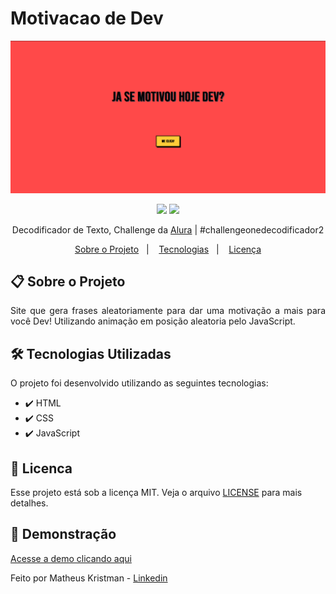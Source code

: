# Motivacao de Dev

<p align="center">
   <img src="https://github.com/MatheusKristman/Motivacao-de-Dev/blob/main/print%20site%20ja%20se%20motivou%20hoje%20dev.png" alt="Motivação de Dev"/>
</p>

<p align="center">	
    <a href = "mailto:kristman058@gmail.com"><img src="https://img.shields.io/badge/-Gmail-%23333?style=for-the-badge&logo=gmail&logoColor=white" target="_blank"></a>
  <a href="https://www.linkedin.com/in/matheus-kristman-07a947171/" target="_blank"><img src="https://img.shields.io/badge/LinkedIn-0077B5?style=for-the-badge&logo=linkedin&logoColor=whitesssssss" target="_blank"></a>
  </a>
<div align="center">
   Decodificador de Texto, Challenge da <a href="https://cursos.alura.com.br/">Alura</a> | #challengeonedecodificador2
</div>

<p align="center">
  <a href="#clipboard-sobre-o-projeto">Sobre o Projeto</a>&nbsp;&nbsp;&nbsp;|&nbsp;&nbsp;&nbsp;
  <a href="#hammer_and_wrench-tecnologias-utilizadas">Tecnologias</a>&nbsp;&nbsp;&nbsp;|&nbsp;&nbsp;&nbsp;
  <a href="#closed_book-licenca">Licença</a>
</p>

## :clipboard: Sobre o Projeto

<p align="justify">
Site que gera frases aleatoriamente para dar uma motivação a mais para você Dev! Utilizando animação em posição aleatoria pelo JavaScript.
</p>

## :hammer_and_wrench: Tecnologias Utilizadas

O projeto foi desenvolvido utilizando as seguintes tecnologias:

-   :heavy_check_mark: HTML
-   :heavy_check_mark: CSS
-   :heavy_check_mark: JavaScript

## :closed_book: Licenca

Esse projeto está sob a licença MIT. Veja o arquivo [LICENSE](https://github.com/MatheusKristman/Motivacao-de-Dev/blob/main/LICENSE) para mais detalhes.

## :camera_flash: **Demonstração**

<a href="https://matheuskristman.github.io/Decodificador-de-Texto/">Acesse a demo clicando aqui</a>

Feito por Matheus Kristman - <a href="https://www.linkedin.com/in/matheus-kristman-07a947171/">Linkedin</a>
